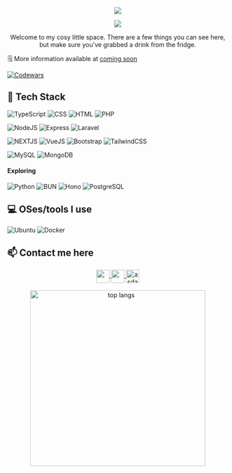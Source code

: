 <p width="100%" align="center">
  <img src="https://capsule-render.vercel.app/api?type=waving&color=gradient&text=Hi%20There!&height=100&section=header"/>
</p>

<p align="center" width="100%">
  <img width=""src="https://i.pinimg.com/originals/46/5e/76/465e76ef9c20b4e3dd4075c69306f74e.gif"/>
</p>
<p align="center" width="100%">
Welcome to my cosy little space. There are a few things you can see here, but make sure you've grabbed a drink from the fridge.
</p>

🗒️ More information available at [coming soon]()

[![Codewars](https://www.codewars.com/users/Seinzz/badges/small)](https://www.codewars.com/users/Seinzz)

## 🌱 Tech Stack

![TypeScript](https://img.shields.io/badge/typescript-323330.svg?style=for-the-badge&logo=typescript&logoColor=007ACC)
![CSS](https://img.shields.io/badge/Css-323330.svg?style=for-the-badge&logo=css&logoColor=1572B6)
![HTML](https://img.shields.io/badge/HTML-323330.svg?style=for-the-badge&logo=html5&logoColor=E34F26)
![PHP](https://img.shields.io/badge/php-323330.svg?style=for-the-badge&logo=php&logoColor=777BB4)

![NodeJS](https://img.shields.io/badge/nodeJs-323330?style=for-the-badge&logo=node.js&logoColor=5FA04E)
![Express](https://img.shields.io/badge/express-323330.svg?style=for-the-badge&logo=express&logoColor=white)
![Laravel](https://img.shields.io/badge/Laravel-323330.svg?style=for-the-badge&logo=Laravel&logoColor=FF2D20)

![NEXTJS](https://img.shields.io/badge/next-323330.svg?style=for-the-badge&logo=nextdotjs&logoColor=)
![VueJS](https://img.shields.io/badge/Vue-323330?style=for-the-badge&logo=vuedotjs&logoColor=4FC08D)
![Bootstrap](https://img.shields.io/badge/bootstrap-323330.svg?style=for-the-badge&logo=bootstrap&logoColor=7952B3)
![TailwindCSS](https://img.shields.io/badge/tailwindcss-323330.svg?style=for-the-badge&logo=tailwind-css&logoColor=06B6D4)

![MySQL](https://img.shields.io/badge/mysql-323330.svg?style=for-the-badge&logo=mysql&logoColor=4479A1)
![MongoDB](https://img.shields.io/badge/mongodb-323330.svg?style=for-the-badge&logo=mongodb&logoColor=47A248)

#### Exploring

<!-- ![JavaScript](https://img.shields.io/badge/javascript-323330.svg?style=for-the-badge&logo=javascript&logoColor=F7DF1E) -->

![Python](https://img.shields.io/badge/python-323330?style=for-the-badge&logo=python&logoColor=3776AB)
![BUN](https://img.shields.io/badge/bun-323330.svg?style=for-the-badge&logo=bun&logoColor=F9EBEA)
![Hono](https://img.shields.io/badge/hono-323330.svg?style=for-the-badge&logo=hono&logoColor=E36002)
![PostgreSQL](https://img.shields.io/badge/postgresql-323330.svg?style=for-the-badge&logo=postgresql&logoColor=4169E1)

## 💻 OSes/tools I use

![Ubuntu](https://img.shields.io/badge/Ubuntu-%23323330?style=for-the-badge&logo=ubuntu&logoColor=#E95420)
![Docker](https://img.shields.io/badge/Docker-%23323330?style=for-the-badge&logo=Docker&logoColor=#2496ED)

## 📫 Contact me here

<div align="center" >
  <a margin-right="20px" target="_blank" href="https://www.instagram.com/hsnzdn_/">
    <img height="30" width="30" align="center" src="https://raw.githubusercontent.com/rahuldkjain/github-profile-readme-generator/master/src/images/icons/Social/instagram.svg" />
  </a>
  <a margin-right="20px" target="_blank" href="https://x.com/_aantasena">
    <img height="30" width="30" align="center" src="https://raw.githubusercontent.com/rahuldkjain/github-profile-readme-generator/master/src/images/icons/Social/twitter.svg" />
  </a>
  <a href="https://www.linkedin.com/in/hyzidane/" target="_blank">
    <img height="30" width="30" align="center" src="https://raw.githubusercontent.com/rahuldkjain/github-profile-readme-generator/master/src/images/icons/Social/linked-in-alt.svg" alt="asdasd" height="30" width="40" />
  </a>
</div>

<!-- <img
  align="right"
  src="https://visitor-badge.laobi.icu/badge?page_id=Seinzzz.Seinzzz"
/> -->
<br>

<div align="center">
  <img
    width="400"
    src="https://github-readme-stats.vercel.app/api?username=seinzzz&show_icons=false&theme=catppuccin_mocha&hide_border=true&hide_rank=false&rank_icon=percentile&border_radius=15&custom_title=Seinzz's%20Stats&include_all_commits=true"
    alt="top langs"
  />
</div>

<!-- ## 🎧 Listening -->

<!-- <div align="center">
  <img
    width="325"
    align="center"
    src="https://spotify-github-profile.kittinanx.com/api/view?uid=zmwocwp9pbzhnpohm649p0wjh&cover_image=true&theme=natemoo-re&show_offline=true&background_color=262626&interchange=false&bar_color=53b14f&bar_color_cover=false"
    alt="spotify listening"
  />
</div> -->

